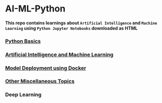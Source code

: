 # AI-ML-Python
#### This repo contains learnings about `Artificial Intelligence` and `Machine Learning` using `Python Jupyter Notebooks` downloaded as HTML
### [Python Basics](https://github.com/SyedAanif/AI-ML-Python/tree/master/basics-python-with-jupyter-notebook)
### [Artificial Intelligence and Machine Learning](https://github.com/SyedAanif/AI-ML-Python/tree/master/Machine%20Learning)
### [Model Deployment using Docker](https://github.com/SyedAanif/AI-ML-Python/tree/master/Model%20Deployment)
### [Other Miscellaneous Topics](https://github.com/SyedAanif/AI-ML-Python/tree/master/Other)
### Deep Learning
